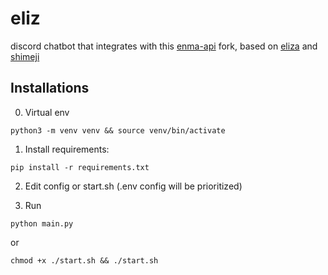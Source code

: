 # eliz
discord chatbot that integrates with this [enma-api](https://github.com/faber6/enma-api) fork, based on [eliza](https://github.com/harubaru/eliza) and [shimeji](https://github.com/hitomi-team/shimeji)

## Installations
0. Virtual env
```
python3 -m venv venv && source venv/bin/activate
```

1. Install requirements:
```
pip install -r requirements.txt
```

2. Edit config or start.sh (.env config will be prioritized)

3. Run
```
python main.py
```
or
```
chmod +x ./start.sh && ./start.sh
```